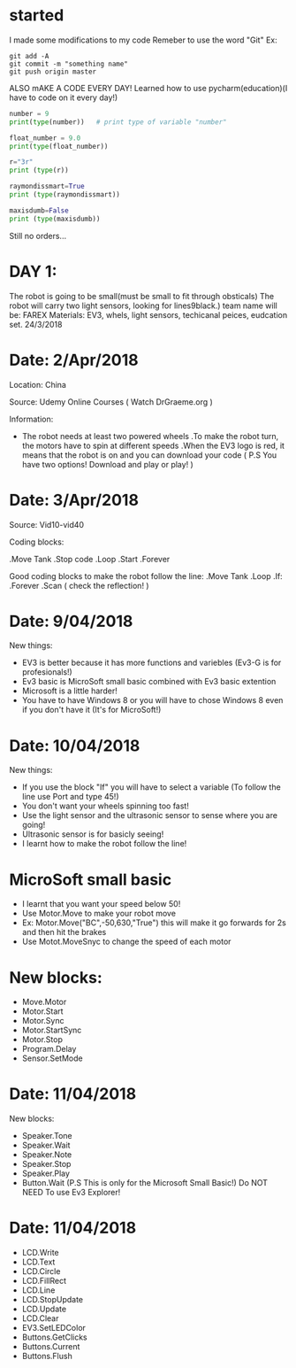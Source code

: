 # started
I made some modifications to my code
Remeber to use the word "Git" Ex:

```shell
git add -A
git commit -m "something name"
git push origin master
```
ALSO mAKE A CODE EVERY DAY!
Learned how to use pycharm(education)(I have to code on it every day!)

```python
number = 9
print(type(number))   # print type of variable "number"

float_number = 9.0
print(type(float_number))

r="3r"
print (type(r))

raymondissmart=True
print (type(raymondissmart))

maxisdumb=False
print (type(maxisdumb))
```
Still no orders...


# DAY 1: 
The robot is going to be small(must be small to fit through obsticals) The robot will carry two light sensors, looking for lines9black.)
 team name will be: FAREX Materials: EV3, whels, light sensors, techicanal peices, eudcation set. 24/3/2018
 

 
# Date: 2/Apr/2018
 
 Location:
 China
 
 Source:
 Udemy Online Courses ( Watch DrGraeme.org )
 
 Information:
* The robot needs at least two powered wheels
 .To make the robot turn, the motors have to spin at different speeds
 .When the EV3 logo is red, it means that the robot is on and you can download your code ( P.S You have two options! Download and play or play! )
 
# Date: 3/Apr/2018
 
 Source:
 Vid10-vid40
 
 Coding blocks:
 
 .Move Tank
 .Stop code
 .Loop
 .Start
 .Forever
 
 Good coding blocks to make the robot follow the line:
 .Move Tank
 .Loop
 .If:
 .Forever
 .Scan ( check the reflection! )
 
 # Date: 9/04/2018
 
 New things:
 
 * EV3 is better because it has more functions and variebles (Ev3-G is for profesionals!)
 * Ev3 basic is MicroSoft small basic combined with Ev3 basic extention
 * Microsoft is a little harder!
 * You have to have Windows 8 or you will have to chose Windows 8 even if you don't have it (It's for MicroSoft!)
 
 # Date: 10/04/2018
 
 New things:
 
 * If you use the block "If" you will have to select a variable (To follow the line use Port and type 45!)
 * You don't want your wheels spinning too fast!
 * Use the light sensor and the ultrasonic sensor to sense where you are going!
 * Ultrasonic sensor is for basicly seeing!
 * I learnt how to make the robot follow the line!
 
 # MicroSoft small basic
 
 * I learnt that you want your speed below 50!
 * Use Motor.Move to make your robot move
 * Ex: Motor.Move("BC",-50,630,"True") this will make it go forwards for 2s and then hit the brakes
 * Use Motot.MoveSnyc to change the speed of each motor
 
 # New blocks:
 
 * Move.Motor
 * Motor.Start
 * Motor.Sync
 * Motor.StartSync
 * Motor.Stop
 * Program.Delay
 * Sensor.SetMode
 
 # Date: 11/04/2018
 
 New blocks:
 
 * Speaker.Tone
 * Speaker.Wait
 * Speaker.Note
 * Speaker.Stop
 * Speaker.Play
 * Button.Wait
 (P.S This is only for the Microsoft Small Basic!)
Do NOT NEED To use Ev3 Explorer!

# Date: 11/04/2018

* LCD.Write
* LCD.Text
* LCD.Circle
* LCD.FillRect
* LCD.Line
* LCD.StopUpdate
* LCD.Update
* LCD.Clear
* EV3.SetLEDColor
* Buttons.GetClicks
* Buttons.Current
* Buttons.Flush
